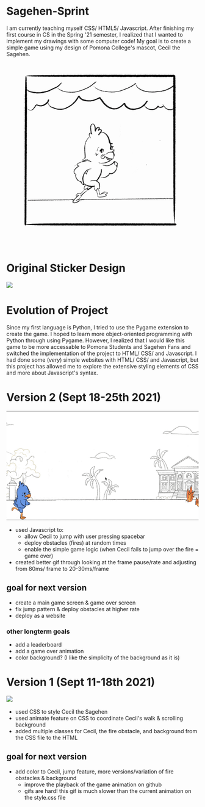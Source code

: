 # Sagehen-Sprint

I am currently teaching myself CSS/ HTML5/ Javascript. After finishing my first course in CS in the Spring '21 semester, I realized that I wanted to implement my drawings with some computer code! My goal is to create a simple game using my design of Pomona College's mascot, Cecil the Sagehen. 

![](Finished_Run_w_Background.gif)

# Original Sticker Design
<img src="Spring_Sem_color.png" width="500">

# Evolution of Project
Since my first language is Python, I tried to use the Pygame extension to create the game. I hoped to learn more object-oriented programming with Python through using Pygame. However, I realized that I would like this game to be more accessable to Pomona Students and Sagehen Fans and switched the implementation of the project to HTML/ CSS/ and Javascript. I had done some (*very*) simple websites with HTML/ CSS/ and Javascript, but this project has allowed me to explore the extensive styling elements of CSS and more about Javascript's syntax. 

# Version 2 (Sept 18-25th 2021)
![](version2-25.gif)
- used Javascript to:
    - allow Cecil to jump with user pressing spacebar
    - deploy obstacles (fires) at random times
    - enable the simple game logic (when Cecil fails to jump over the fire = game over)
- created better gif through looking at the frame pause/rate and adjusting from 80ms/ frame to 20-30ms/frame

## goal for next version
- create a main game screen & game over screen
- fix jump pattern & deploy obstacles at higher rate
- deploy as a website

### other longterm goals
- add a leaderboard
- add a game over animation
- color background? (I like the simplicity of the background as it is)

# Version 1 (Sept 11-18th 2021)
![](version1-sept16-2021.gif)

- used CSS to style Cecil the Sagehen
- used animate feature on CSS to coordinate Cecil's walk & scrolling background
- added multiple classes for Cecil, the fire obstacle, and background from the CSS file to the HTML 

## goal for next version
- add color to Cecil, jump feature, more versions/variation of fire obstacles & background
  - improve the playback of the game animation on github
  - gifs are hard! this gif is much slower than the current animation on the style.css file

